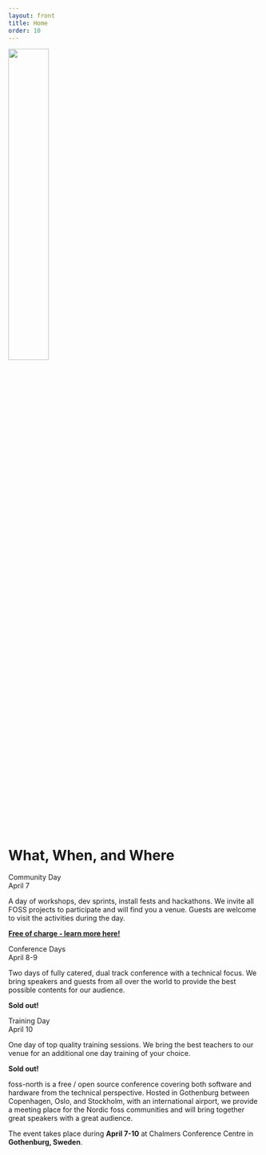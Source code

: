 ```yaml
---
layout: front
title: Home
order: 10
---
```


<p>
<img src="images/logo-with-dates.png" width="40%">
</p>

<h1>What, When, and Where</h1>

<div class="row">
    <div class="col-md-4">
        <div class="toptitle">Community Day</div>
        <div class="topsub">April 7</div>
        <p>A day of workshops, dev sprints, install fests and hackathons. We invite all FOSS projects to participate and will find you a venue. Guests are welcome to visit the activities during the day.</p>
        <p><b><a href="community-day.html">Free of charge - learn more here!</a></b></p>
    </div>
    <div class="col-md-4">
        <div class="toptitle">Conference Days</div>
        <div class="topsub">April 8-9</div>
        <p>Two days of fully catered, dual track conference with a technical focus. We bring speakers and guests from all over the world to provide the best possible contents for our audience.</p>
        <p><b>Sold out!</b></p>
    </div>
    <div class="col-md-4">
        <div class="toptitle">Training Day</div>
        <div class="topsub">April 10</div>
        <p>One day of top quality training sessions. We bring the best teachers to our venue for an additional one day training of your choice.</p>
        <p><b>Sold out!</b></p>
    </div>
</div>

foss-north is a free / open source conference covering both software and hardware from the technical perspective. Hosted in Gothenburg between Copenhagen, Oslo, and Stockholm, with an international airport, we provide a meeting place for the Nordic foss communities and will bring together great speakers with a great audience.

The event takes place during **April 7-10** at Chalmers Conference Centre in **Gothenburg, Sweden**.
